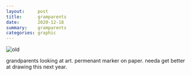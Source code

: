 ```yaml
---
layout:     post
title:      gramparents
date:       2020-12-18
summary:    gramparents
categories: graphic
---
```


![old](https://i.imgur.com/JtQWu9a.jpg)

grandparents looking at art. permenant marker on paper. needa get better at drawing this next year.
